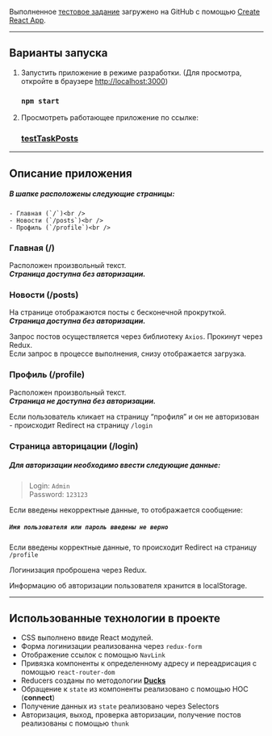 Выполненное [тестовое задание](https://demo.codimd.org/s/r1KbU7_9r#Задача) загружено на GitHub с помощью [Create React App](https://github.com/facebook/create-react-app).

***

## Варианты запуска

1. Запустить приложение в режиме разработки. (Для просмотра, откройте в браузере [http://localhost:3000](http://localhost:3000))

    ### `npm start`

2. Просмотреть работающее приложение по ссылке:

    ### [testTaskPosts](https://itemka.github.io/testTaskPosts/)

***

## Описание приложения

##### В шапке расположены следующие страницы:

    - Главная (`/`)<br />
    - Новости (`/posts`)<br />
    - Профиль (`/profile`)<br />

### Главная (/)

Расположен произвольный текст.<br />
***Страница доступна без авторизации.***

### Новости (/posts)

На странице отображаются посты с бесконечной прокруткой.<br />
***Страница доступна без авторизации.***<br />

Запрос постов осуществляется через библиотеку `Axios`. Прокинут через Redux.<br />
Если запрос в процессе выполнения, снизу отображается загрузка. 

### Профиль (/profile)

Расположен произвольный текст.<br />
***Страница не доступна без авторизации.***<br />

Если пользователь кликает на страницу “профиля” и он не авторизован - происходит Redirect на страницу `/login`

### Страница авторицации (/login)

##### Для авторизации необходимо ввести следующие данные:

>Login: `Admin` <br />
>Password: `123123` <br />

Если введены некорректные данные, то отображается сообщение:

##### `Имя пользователя или пароль введены не верно`

Если введены корректные данные, то происходит Redirect на страницу `/profile`<br />

Логинизация проброшена через Redux.

Информацию об авторизации пользователя хранится в localStorage.

***

## Использованные технологии в проекте

* CSS выполнено ввиде React модулей.<br />
* Форма логинизации реализованна через `redux-form`<br />
* Отображение ссылок c помощью `NavLink`<br />
* Привязка компоненты к определенному адресу и переадрисация с помощью `react-router-dom`<br />
* Reducers созданы по методологии **[Ducks](https://github.com/erikras/ducks-modular-redux)**<br />
* Обращение к `state` из компоненты реализовано с помощью HOC (**connect**)<br />
* Получение данных из `state` реализовано через Selectors<br />
* Авторизация, выход, проверка авторизации, получение постов реализованы с помощью `thunk`<br />

